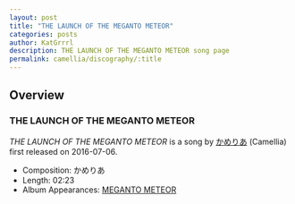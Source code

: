 ```yaml
---
layout: post
title: "THE LAUNCH OF THE MEGANTO METEOR"
categories: posts
author: KatGrrrl
description: THE LAUNCH OF THE MEGANTO METEOR song page
permalink: camellia/discography/:title
---
```


## Overview

### THE LAUNCH OF THE MEGANTO METEOR

*THE LAUNCH OF THE MEGANTO METEOR* is a song by [かめりあ](/camellia) (Camellia) first released on 2016-07-06.

* Composition: かめりあ
* Length: 02:23
* Album Appearances: [MEGANTO METEOR](<{% link postsInclude/_posts/camellia/albums/MEGANTO-METEOR/2023-12-21-MEGANTO-METEOR.md %}>)
